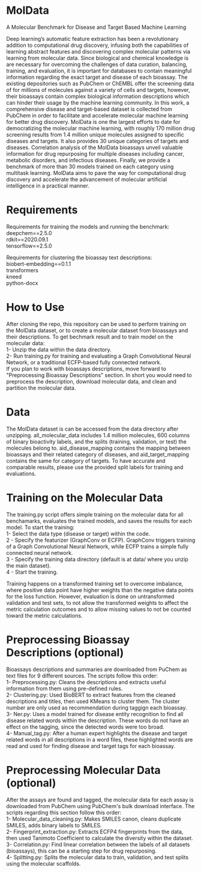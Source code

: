 # MolData
A Molecular Benchmark for Disease and Target Based Machine Learning

Deep learning’s automatic feature extraction has been a revolutionary addition to computational drug discovery, infusing both the capabilities of learning abstract features and discovering complex molecular patterns via learning from molecular data. Since biological and chemical knowledge is are necessary for overcoming the challenges of data curation, balancing, training, and evaluation, it is important for databases to contain meaningful information regarding the exact target and disease of each bioassay. The existing depositories such as PubChem or ChEMBL offer the screening data of for millions of molecules against a variety of cells and targets, however, their bioassays contain complex biological information descriptions which can hinder their usage by the machine learning community. In this work, a comprehensive disease and target-based dataset is collected from PubChem in order to facilitate and accelerate molecular machine learning for better drug discovery. MolData is one the largest efforts to date for democratizing the molecular machine learning, with roughly 170 million drug screening results from 1.4 million unique molecules assigned to specific diseases and targets. It also provides 30 unique categories of targets and diseases. Correlation analysis of the MolData bioassays unveil valuable information for drug repurposing for multiple diseases including cancer, metabolic disorders, and infectious diseases. Finally, we provide a benchmark of more than 30 models trained on each category using multitask learning. MolData aims to pave the way for computational drug discovery and accelerate the advancement of molecular artificial intelligence in a practical manner.

# Requirements
Requirements for training the models and running the benchmark:\
deepchem==2.5.0\
rdkit==2020.09.1\
tensorflow==2.5.0

Requirements for clustering the bioassay text descriptions:\
biobert-embedding==0.1.1\
transformers\
kneed\
python-docx

# How to Use
After cloning the repo, this repository can be used to perform training on the MolData dataset, or to create a molecular dataset from bioassays and their descriptions. To get bechmark result and to train model on the molecular data:\
1- Unzip the data within the data directory.\
2- Run training.py for training and evaluating a Graph Convolutional Neural Network, or a traditional ECFP-based fully connected network.\
If you plan to work with bioassays descriptions, move forward to "Preprocessing Bioassay Descriptions" section. In short you would need to preprocess the description, download molecular data, and clean and partition the molecular data.

# Data
The MolData dataset is can be accessed from the data directory after unzipping. all_molecular_data includes 1.4 million molecules, 600 columns of binary bioactivity labels, and the splits (training, validation, or test) the molecules belong to. aid_disease_mapping contains the mapping between bioassays and their related category of diseases, and aid_target_mapping contains the same for category of targets. To have accurate and comparable results, please use the provided split labels for training and evaluations.

# Training on the Molecular Data
The training.py script offers simple training on the molecular data for all benchamarks, evaluates the trained models, and saves the results for each model. To start the training:\
1- Select the data type (disease or target) within the code.\
2 - Specify the featurizer (GraphConv or ECFP). GraphConv triggers training of a Graph Convolutional Neural Network, while ECFP trains a simple fully connected neural network.\
3 - Specify the training data directory (default is at data/ where you unzip the main dataset).\
4 - Start the training.

Training happens on a transformed training set to overcome imbalance, where positive data point have higher weights than the negative data points for the loss function. However, evaluation is done on untransformed validation and test sets, to not allow the transformed weights to affect the metric calculation outcomes and to allow missing values to not be counted toward the metric calculations.

# Preprocessing Bioassay Descriptions (optional)
Bioassays descriptions and summaries are downloaded from PuChem as text files for 9 different sources. The scripts follow this order:\
1- Preprocessing.py: Cleans the descriptions and extracts useful information from them using pre-defined rules.\
2- Clustering.py: Used BioBERT to extract features from the cleaned descriptions and titles, then used KMeans to cluster them. The cluster number are only used as recommendation during taggign each bioassay.\
3- Ner.py: Uses  a model trained for disease entity recognition to find all disease related words within the description. These words do not have an effect on the tagging, since the detected words were too broad.\
4- Manual_tag.py: After a human expert highlights the disease and target related words in all descriptions in a word files, these highlighted words are read and used for finding disease and target tags for each bioassay.

# Preprocessing Molecular Data (optional)
After the assays are found and tagged, the molecular data for each assay is downloaded from PubChem using PubChem's bulk download interface. The scripts regarding this section follow this order:\
1- Molecular_data_cleaning.py: Makes SMILES canon, cleans duplicate SMILES, adds binary labels to SMILES.\
2- Fingerprint_extraction.py: Extracts ECFP4 fingerprints from the data, then used Tanimoto Coefficient to calculate the diversity within the dataset.\
3- Correlation.py: Find linear correlation between the labels of all datasets (bioassays), this can be a starting step for drug repurposing.\
4- Splitting.py: Splits the molecular data to train, validation, and test splits using the molecular scaffolds.
